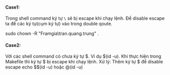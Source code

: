 #### Case1:
Trong shell command ký tự `\` sẽ bị escape khi chạy lệnh.
Để disable escape ta để các ký tự(cụm ký tự) vào trong double qoute.

sudo chown -R "Framgia\tran.quang.trung" .


#### Case2:
Với các shell command có chưa ký tự $. Ví dụ $(id -u).
Khi thực hiện trong Makefile thì ký tự $ bị escape khi chạy lệnh.
Xử lý: Thêm ký tự $ để disable escape
  echo $$(id -u)
hoặc
  @(id -u)
